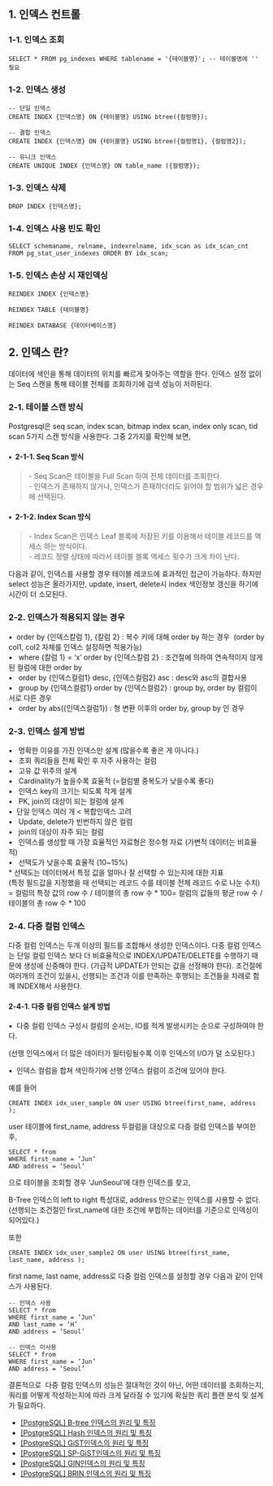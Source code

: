 ## 1\. 인덱스 컨트롤

### 1-1. 인덱스 조회 

```
SELECT * FROM pg_indexes WHERE tablename = '{테이블명}'; -- 테이블명에 '' 필요
```

### 1-2. 인덱스 생성 

```
-- 단일 인덱스
CREATE INDEX {인덱스명} ON {테이블명} USING btree({컬럼명});

-- 결합 인덱스
CREATE INDEX {인덱스명} ON {테이블명} USING btree({컬럼명1}, {컬럼명2});

-- 유니크 인덱스
CREATE UNIQUE INDEX {인덱스명} ON table_name ({컬럼명});
```

### 1-3. 인덱스 삭제

```
DROP INDEX {인덱스명};
```

### 1-4. 인덱스 사용 빈도 확인

```
SELECT schemaname, relname, indexrelname, idx_scan as idx_scan_cnt FROM pg_stat_user_indexes ORDER BY idx_scan;
```

### 1-5. 인덱스 손상 시 재인덱싱

```
REINDEX INDEX {인덱스명}

REINDEX TABLE {테이블명}

REINDEX DATABASE {데이터베이스명}
```

## 2\. 인덱스 란?

데이터에 색인을 통해 데이터의 위치를 빠르게 찾아주는 역할을 한다. 인덱스 설정 없이는 Seq 스캔을 통해 테이블 전체를 조회하기에 검색 성능이 저하된다.

### 2-1. 테이블 스캔 방식 

Postgresql은 seq scan, index scan, bitmap index scan, index only scan, tid scan 5가지 스캔 방식을 사용한다. 그중 2가지를 확인해 보면,

#### ▪  2-1-1. Seq Scan 방식

> \- Seq Scan은 테이블을 Full Scan 하여 전체 데이터를 조회한다.  
> \- 인덱스가 존재하지 않거나, 인덱스가 존재하더라도 읽어야 할 범위가 넓은 경우에 선택된다.

#### ▪  2-1-2. Index Scan 방식

> \- Index Scan은 인덱스 Leaf 블록에 저장된 키를 이용해서 테이블 레코드를 액세스 하는 방식이다.  
> \- 레코드 정렬 상태에 따라서 테이블 블록 액세스 횟수가 크게 차이 난다.

다음과 같이, 인덱스를 사용할 경우 테이블 레코드에 효과적인 접근이 가능하다. 하지만 select 성능은 올라가지만, update, insert, delete시 index 색인정보 갱신을 하기에 시간이 더 소모된다.

### 2-2. 인덱스가 적용되지 않는 경우

▪  order by {인덱스칼럼 1}, {칼럼 2} : 복수 키에 대해 order by 하는 경우  (order by col1, col2 자체를 인덱스 설정하면 적용가능)  
▪   where {칼럼 1} = ‘x’ order by {인덱스칼럼 2} : 조건절에 의하여 연속적이지 않게 된 컬럼에 대한 order by  
▪   order by {인덱스컬럼1} desc, {인덱스컬럼2} asc : desc와 asc의 결합사용  
▪   group by {인덱스컬럼1} order by {인덱스컬럼2} : group by, order by 컬럼이 서로 다른 경우  
▪   order by abs({인덱스컬럼1}) : 형 변환 이후의 order by, group by 인 경우

### 2-3. 인덱스 설계 방법

▪   명확한 이유를 가진 인덱스만 설계 (많을수록 좋은 게 아니다.)  
▪   조회 쿼리들을 전체 확인 후 자주 사용하는 컬럼  
▪   고유 값 위주의 설계  
▪   Cardinality가 높을수록 효율적 (=컬럼별 중복도가 낮을수록 좋다)  
▪   인덱스 key의 크기는 되도록 작게 설계  
▪   PK, join의 대상이 되는 컬럼에 설계  
▪  단일 인덱스 여러 개 < 복합인덱스 고려  
▪   Update, delete가 빈번하지 않은 컬럼  
▪   join의 대상이 자주 되는 컬럼  
▪   인덱스를 생성할 때 가장 효율적인 자료형은 정수형 자료 (가변적 데이터는 비효율적)  
▪   선택도가 낮을수록 효율적 (10~15%)  
\* 선택도는 데이터에서 특정 값을 얼마나 잘 선택할 수 있는지에 대한 지표  
(특정 필드값을 지정했을 때 선택되는 레코드 수를 테이블 전체 레코드 수로 나눈 수치)  
\= 컬럼의 특정 값의 row 수 / 테이블의 총 row 수 \* 100= 컬럼의 값들의 평균 row 수 / 테이블의 총 row 수 \* 100

### 2-4. 다중 컬럼 인덱스

다중 컬럼 인덱스는 두개 이상의 필드를 조합해서 생성한 인덱스이다. 다중 컬럼 인덱스는 단일 컬럼 인덱스 보다 더 비효율적으로 INDEX/UPDATE/DELETE를 수행하기 때문에 생성에 신중해야 한다. (가급적 UPDATE가 안되는 값을 선정해야 한다). 조건절에 여러개의 조건이 있을시, 선행되는 조건과 이를 만족하는 후행되는 조건들을 차례로 함께 INDEX해서 사용한다. 

#### 2-4-1. 다중 컬럼 인덱스 설계 방법

▪  다중 컬럼 인덱스 구성시 컬럼의 순서는, IO를 적게 발생시키는 순으로 구성하여야 한다.

(선행 인덱스에서 더 많은 데이터가 필터링될수록 이후 인덱스의 I/O가 덜 소모된다.)

▪  인덱스 컬럼을 합쳐 색인하기에 선행 인덱스 컬럼이 조건에 있어야 한다.

예를 들어

```
CREATE INDEX idx_user_sample ON user USING btree(first_name, address );
```

user 테이블에 first\_name, address 두컬럼을 대상으로 다중 컬럼 인덱스를 부여한 후,

```
SELECT * from 
WHERE first_name = ‘Jun’
AND address = ‘Seoul’
```

으로 테이블을 조회할 경우 ‘JunSeoul’에 대한 인덱스를 찾고,

B-Tree 인덱스의 left to right 특성대로, address 만으로는 인덱스를 사용할 수 없다. (선행되는 조건절인 first\_name에 대한 조건에 부합하는 데이터를 기준으로 인덱싱이 되어있다.)

또한 

```
CREATE INDEX idx_user_sample2 ON user USING btree(first_name, last_name, address );
```

first name, last name, address로 다중 컬럼 인덱스를 설정할 경우 다음과 같이 인덱스가 사용된다.

```
-- 인덱스 사용
SELECT * from 
WHERE first_name = ‘Jun’
AND last_name = ‘H’
AND address = ‘Seoul’

-- 인덱스 미사용
SELECT * from 
WHERE first_name = ‘Jun’
AND address = ‘Seoul’
```

결론적으로  다중 컬럼 인덱스의 성능은 절대적인 것이 아닌, 어떤 데이터를 조회하는지, 쿼리를 어떻게 작성하는지에 따라 크게 달라질 수 있기에 확실한 쿼리 플랜 분석 및 설계가 필요하다.

-   [\[PostgreSQL\] B-tree 인덱스의 원리 및 특징](https://junhkang.tistory.com/6)
-   [\[PostgreSQL\] Hash 인덱스의 원리 및 특징](https://junhkang.tistory.com/7)
-   [\[PostgreSQL\] GiST인덱스의 원리 및 특징](https://junhkang.tistory.com/8) 
-   [\[PostgreSQL\] SP-GiST인덱스의 원리 및 특징](https://junhkang.tistory.com/9) 
-   [\[PostgreSQL\] GIN인덱스의 원리 및 특징](https://junhkang.tistory.com/10)
-   [\[PostgreSQL\] BRIN 인덱스의 원리 및 특징](https://junhkang.tistory.com/11)